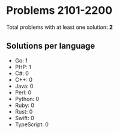 # Problems 2101-2200

Total problems with at least one solution: **2**

## Solutions per language

- Go: 1
- PHP: 1
- C#: 0
- C++: 0
- Java: 0
- Perl: 0
- Python: 0
- Ruby: 0
- Rust: 0
- Swift: 0
- TypeScript: 0
